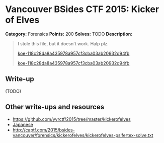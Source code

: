 # Vancouver BSides CTF 2015: Kicker of Elves

**Category:** Forensics
**Points:** 200
**Solves:** TODO
**Description:** 

> I stole this file, but it doesn't work. Halp plz.
> 
> [koe-118c28da8a435978a957cf3cba03ab20932d94fb](koe-118c28da8a435978a957cf3cba03ab20932d94fb)
>
> [koe-118c28da8a435978a957cf3cba03ab20932d94fb](koe-118c28da8a435978a957cf3cba03ab20932d94fb)

## Write-up

(TODO)

## Other write-ups and resources

* <https://github.com/yvrctf/2015/tree/master/kickerofelves>
* [Japanese](http://mage-ctf-writeup.blogspot.jp/2015/03/b-sides-vancouver-2015.html)
* <http://captf.com/2015/bsides-vancouver/forensics/kickerofelves/kickerofelves-psifertex-solve.txt>